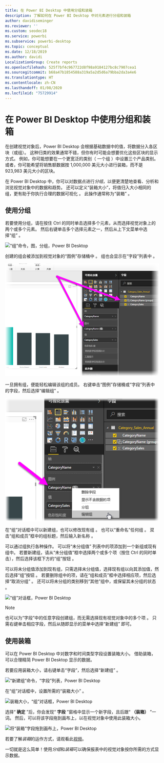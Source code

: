 ```yaml
---
title: 在 Power BI Desktop 中使用分组和装箱
description: 了解如何在 Power BI Desktop 中对元素进行分组和装箱
author: davidiseminger
ms.reviewer: ''
ms.custom: seodec18
ms.service: powerbi
ms.subservice: powerbi-desktop
ms.topic: conceptual
ms.date: 12/18/2019
ms.author: davidi
LocalizationGroup: Create reports
ms.openlocfilehash: 525f7bf4c967722d8f98a9184127bc8c7907cea1
ms.sourcegitcommit: b68a47b1854588a319a5a2d5d6a79bba2da3a4e6
ms.translationtype: HT
ms.contentlocale: zh-CN
ms.lasthandoff: 01/08/2020
ms.locfileid: "75729914"
---
```

# <a name="use-grouping-and-binning-in-power-bi-desktop"></a>在 Power BI Desktop 中使用分组和装箱
在创建视觉对象后，Power BI Desktop 会根据基础数据中的值，将数据分入各区块（或组）。 这种归类的效果通常不错，但你有时可能会想要优化这些区块的显示方式。 例如，你可能想要在一个更宽泛的类别（ 一个组  ）中设置三个产品类别。 或者，你可能希望将销售额数据按 1,000,000 美元大小进行装箱，而不是 923,983 美元大小的区块。

在 Power BI Desktop 中，你可以对数据点进行*分组*，以便更清楚地查看、分析和浏览视觉对象中的数据和趋势。 还可以定义“装箱大小”，将值归入大小相同的组，更有助于你执行合理的数据可视化  。 此操作通常称为“装箱”  。

## <a name="using-grouping"></a>使用分组
若要使用分组，请在按住 Ctrl 的同时单击选择多个元素，从而选择视觉对象上的两个或多个元素。 然后右键单击多个选择元素之一，然后从上下文菜单中选择“组”  。

![“组”命令，图，分组，Power BI Desktop](media/desktop-grouping-and-binning/grouping-binning_1.png)

创建的组会被添加到视觉对象的“图例”存储桶中  。 组也会显示在“字段”列表中  。

![图例和“字段”列表，分组，Power BI Desktop](media/desktop-grouping-and-binning/grouping-binning_2.png)

一旦拥有组，便能轻松编辑该组的成员。 右键单击“图例”存储桶或“字段”列表中的字段，然后选择“编辑组”    。

![“编辑组”命令，“图例”和“字段”列表，Power BI Desktop](media/desktop-grouping-and-binning/grouping-binning_3.png)

在“组”对话框中可以新建组，也可以修改现有组  。 也可以“重命名”任何组  。 双击“组和成员”框中的组标题，然后输入新名称  。

可以通过组执行各种操作。 可以将“未分组值”  列表中的项添加到一个新组或现有组中。 若要新建组，请从“未分组值”框中选择两个或多个项（按住 Ctrl 的同时单击），然后选择该框下方的“组”按钮   。

可以将未分组值添加到现有组，只需选择未分组值，选择现有组以向其添加值，然后选择“组”按钮   。 若要删除组中的项，请在“组和成员”框中选择相应项，然后选择“取消分组”   。 还可以将未分组的类别移到“其他”组中，或保留其未分组的状态  。

![“组”对话框，Power BI Desktop](media/desktop-grouping-and-binning/grouping-binning_4.png)

> [!NOTE]
> 也可以为“字段”中的任意字段创建组，而无需选择现有视觉对象中的多个项  。 只需右键单击相应字段，然后从随即显示的菜单中选择“新建组”  即可。

## <a name="using-binning"></a>使用装箱
可以在 Power BI Desktop  中对数字和时间类型字段设置装箱大小。 借助装箱，可以合理精简 Power BI Desktop 显示的数据。

若要应用装箱大小，请右键单击“字段”，然后选择“新建组”   。

![“新建组”命令，“字段”列表，Power BI Desktop](media/desktop-grouping-and-binning/grouping-binning_5.png)

在“组”对话框中，设置所需的“装箱大小”   。

![装箱大小，“组”对话框，Power BI Desktop](media/desktop-grouping-and-binning/grouping-binning_6.png)

选择“ **确定** ”后，你会发现“ **字段** ”窗格中显示一个新字段，且后跟“ **（装箱）** ”一词。 然后，可以将该字段拖到画布上，以在视觉对象中使用此装箱大小。

![将“装箱”字段拖到画布上，Power BI Desktop](media/desktop-grouping-and-binning/grouping-binning_7.png)

若要了解*装箱*的运作方式，请观看此[视频](https://www.youtube.com/watch?v=BRvdZSfO0DY)。

一切就是这么简单！使用*分组*和*装箱*可以确保报表中的视觉对象按你所需的方式显示数据。

